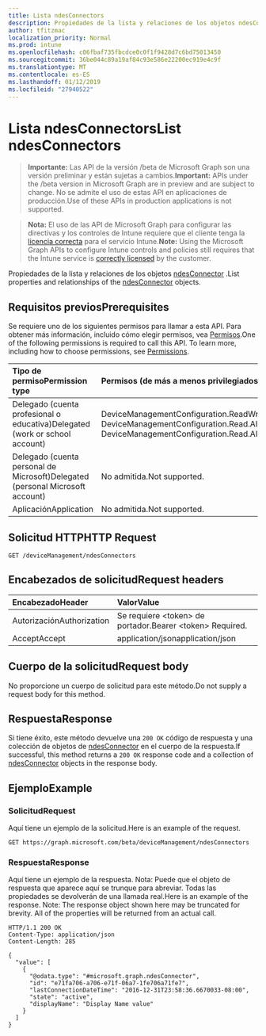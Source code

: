 ```yaml
---
title: Lista ndesConnectors
description: Propiedades de la lista y relaciones de los objetos ndesConnector.
author: tfitzmac
localization_priority: Normal
ms.prod: intune
ms.openlocfilehash: c06fbaf735fbcdce0c0f1f9428d7c6bd75013450
ms.sourcegitcommit: 36be044c89a19af84c93e586e22200ec919e4c9f
ms.translationtype: MT
ms.contentlocale: es-ES
ms.lasthandoff: 01/12/2019
ms.locfileid: "27940522"
---
```

# <a name="list-ndesconnectors"></a><span data-ttu-id="0b5d7-103">Lista ndesConnectors</span><span class="sxs-lookup"><span data-stu-id="0b5d7-103">List ndesConnectors</span></span>

> <span data-ttu-id="0b5d7-104">**Importante:** Las API de la versión /beta de Microsoft Graph son una versión preliminar y están sujetas a cambios.</span><span class="sxs-lookup"><span data-stu-id="0b5d7-104">**Important:** APIs under the /beta version in Microsoft Graph are in preview and are subject to change.</span></span> <span data-ttu-id="0b5d7-105">No se admite el uso de estas API en aplicaciones de producción.</span><span class="sxs-lookup"><span data-stu-id="0b5d7-105">Use of these APIs in production applications is not supported.</span></span>

> <span data-ttu-id="0b5d7-106">**Nota:** El uso de las API de Microsoft Graph para configurar las directivas y los controles de Intune requiere que el cliente tenga la [licencia correcta](https://go.microsoft.com/fwlink/?linkid=839381) para el servicio Intune.</span><span class="sxs-lookup"><span data-stu-id="0b5d7-106">**Note:** Using the Microsoft Graph APIs to configure Intune controls and policies still requires that the Intune service is [correctly licensed](https://go.microsoft.com/fwlink/?linkid=839381) by the customer.</span></span>

<span data-ttu-id="0b5d7-107">Propiedades de la lista y relaciones de los objetos [ndesConnector](../resources/intune-deviceconfig-ndesconnector.md) .</span><span class="sxs-lookup"><span data-stu-id="0b5d7-107">List properties and relationships of the [ndesConnector](../resources/intune-deviceconfig-ndesconnector.md) objects.</span></span>
## <a name="prerequisites"></a><span data-ttu-id="0b5d7-108">Requisitos previos</span><span class="sxs-lookup"><span data-stu-id="0b5d7-108">Prerequisites</span></span>
<span data-ttu-id="0b5d7-p102">Se requiere uno de los siguientes permisos para llamar a esta API. Para obtener más información, incluido cómo elegir permisos, vea [Permisos](/graph/permissions-reference).</span><span class="sxs-lookup"><span data-stu-id="0b5d7-p102">One of the following permissions is required to call this API. To learn more, including how to choose permissions, see [Permissions](/graph/permissions-reference).</span></span>

|<span data-ttu-id="0b5d7-111">Tipo de permiso</span><span class="sxs-lookup"><span data-stu-id="0b5d7-111">Permission type</span></span>|<span data-ttu-id="0b5d7-112">Permisos (de más a menos privilegiados)</span><span class="sxs-lookup"><span data-stu-id="0b5d7-112">Permissions (from most to least privileged)</span></span>|
|:---|:---|
|<span data-ttu-id="0b5d7-113">Delegado (cuenta profesional o educativa)</span><span class="sxs-lookup"><span data-stu-id="0b5d7-113">Delegated (work or school account)</span></span>|<span data-ttu-id="0b5d7-114">DeviceManagementConfiguration.ReadWrite.All, DeviceManagementConfiguration.Read.All</span><span class="sxs-lookup"><span data-stu-id="0b5d7-114">DeviceManagementConfiguration.ReadWrite.All, DeviceManagementConfiguration.Read.All</span></span>|
|<span data-ttu-id="0b5d7-115">Delegado (cuenta personal de Microsoft)</span><span class="sxs-lookup"><span data-stu-id="0b5d7-115">Delegated (personal Microsoft account)</span></span>|<span data-ttu-id="0b5d7-116">No admitida.</span><span class="sxs-lookup"><span data-stu-id="0b5d7-116">Not supported.</span></span>|
|<span data-ttu-id="0b5d7-117">Aplicación</span><span class="sxs-lookup"><span data-stu-id="0b5d7-117">Application</span></span>|<span data-ttu-id="0b5d7-118">No admitida.</span><span class="sxs-lookup"><span data-stu-id="0b5d7-118">Not supported.</span></span>|

## <a name="http-request"></a><span data-ttu-id="0b5d7-119">Solicitud HTTP</span><span class="sxs-lookup"><span data-stu-id="0b5d7-119">HTTP Request</span></span>
<!-- {
  "blockType": "ignored"
}
-->
``` http
GET /deviceManagement/ndesConnectors
```

## <a name="request-headers"></a><span data-ttu-id="0b5d7-120">Encabezados de solicitud</span><span class="sxs-lookup"><span data-stu-id="0b5d7-120">Request headers</span></span>
|<span data-ttu-id="0b5d7-121">Encabezado</span><span class="sxs-lookup"><span data-stu-id="0b5d7-121">Header</span></span>|<span data-ttu-id="0b5d7-122">Valor</span><span class="sxs-lookup"><span data-stu-id="0b5d7-122">Value</span></span>|
|:---|:---|
|<span data-ttu-id="0b5d7-123">Autorización</span><span class="sxs-lookup"><span data-stu-id="0b5d7-123">Authorization</span></span>|<span data-ttu-id="0b5d7-124">Se requiere &lt;token&gt; de portador.</span><span class="sxs-lookup"><span data-stu-id="0b5d7-124">Bearer &lt;token&gt; Required.</span></span>|
|<span data-ttu-id="0b5d7-125">Accept</span><span class="sxs-lookup"><span data-stu-id="0b5d7-125">Accept</span></span>|<span data-ttu-id="0b5d7-126">application/json</span><span class="sxs-lookup"><span data-stu-id="0b5d7-126">application/json</span></span>|

## <a name="request-body"></a><span data-ttu-id="0b5d7-127">Cuerpo de la solicitud</span><span class="sxs-lookup"><span data-stu-id="0b5d7-127">Request body</span></span>
<span data-ttu-id="0b5d7-128">No proporcione un cuerpo de solicitud para este método.</span><span class="sxs-lookup"><span data-stu-id="0b5d7-128">Do not supply a request body for this method.</span></span>

## <a name="response"></a><span data-ttu-id="0b5d7-129">Respuesta</span><span class="sxs-lookup"><span data-stu-id="0b5d7-129">Response</span></span>
<span data-ttu-id="0b5d7-130">Si tiene éxito, este método devuelve una `200 OK` código de respuesta y una colección de objetos de [ndesConnector](../resources/intune-deviceconfig-ndesconnector.md) en el cuerpo de la respuesta.</span><span class="sxs-lookup"><span data-stu-id="0b5d7-130">If successful, this method returns a `200 OK` response code and a collection of [ndesConnector](../resources/intune-deviceconfig-ndesconnector.md) objects in the response body.</span></span>

## <a name="example"></a><span data-ttu-id="0b5d7-131">Ejemplo</span><span class="sxs-lookup"><span data-stu-id="0b5d7-131">Example</span></span>
### <a name="request"></a><span data-ttu-id="0b5d7-132">Solicitud</span><span class="sxs-lookup"><span data-stu-id="0b5d7-132">Request</span></span>
<span data-ttu-id="0b5d7-133">Aquí tiene un ejemplo de la solicitud.</span><span class="sxs-lookup"><span data-stu-id="0b5d7-133">Here is an example of the request.</span></span>
``` http
GET https://graph.microsoft.com/beta/deviceManagement/ndesConnectors
```

### <a name="response"></a><span data-ttu-id="0b5d7-134">Respuesta</span><span class="sxs-lookup"><span data-stu-id="0b5d7-134">Response</span></span>
<span data-ttu-id="0b5d7-p103">Aquí tiene un ejemplo de la respuesta. Nota: Puede que el objeto de respuesta que aparece aquí se trunque para abreviar. Todas las propiedades se devolverán de una llamada real.</span><span class="sxs-lookup"><span data-stu-id="0b5d7-p103">Here is an example of the response. Note: The response object shown here may be truncated for brevity. All of the properties will be returned from an actual call.</span></span>
``` http
HTTP/1.1 200 OK
Content-Type: application/json
Content-Length: 285

{
  "value": [
    {
      "@odata.type": "#microsoft.graph.ndesConnector",
      "id": "e71fa706-a706-e71f-06a7-1fe706a71fe7",
      "lastConnectionDateTime": "2016-12-31T23:58:36.6670033-08:00",
      "state": "active",
      "displayName": "Display Name value"
    }
  ]
}
```





